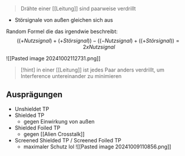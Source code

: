 > Drähte einer [[Leitung]] sind paarweise verdrillt

- Störsignale von außen gleichen sich aus

Random Formel die das irgendwie beschreibt:
$$((+Nutzsignal) + (+Störsignal))-((-Nutzsignal)+((+Störsignal)) = 2xNutzsignal$$

![[Pasted image 20241002112731.png]]

> [!hint] in einer [[Leitung]] ist jedes Paar anders verdrillt, um Interference untereinander zu minimieren

## Ausprägungen
- Unshieldet TP
- Shielded TP
	- gegen Einwirkung von außen
- Shielded Foiled TP
	- gegen [[Alien Crosstalk]]
- Screened Shielded TP / Screened Foiled TP
	- maximaler Schutz lol
![[Pasted image 20241009110856.png]]